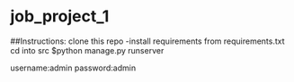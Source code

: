# job_project_1

##Instructions: 
clone this repo -install requirements from requirements.txt
cd into src
$python manage.py runserver

username:admin password:admin
